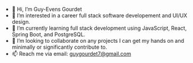 - 👋 Hi, I’m Guy-Evens Gourdet
- 👀 I’m interested in a career full stack software developement and UI/UX design.
- 🌱 I’m currently learning full stack development using JavaScript, React, Spring Boot, and PostgreSQL.
- 💞️ I’m looking to collaborate on any projects I can get my hands on and minimally or significantly contribute to.
- 📫 Reach me via email: guygourdet7@gmail.com

<!---
Guyzarus/Guyzarus is a ✨ special ✨ repository because its `README.md` (this file) appears on your GitHub profile.
You can click the Preview link to take a look at your changes.
--->
